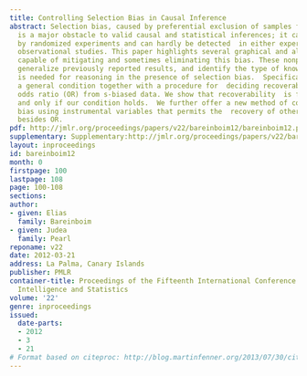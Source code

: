 ```yaml
---
title: Controlling Selection Bias in Causal Inference
abstract: Selection bias, caused by preferential exclusion of samples from the data,
  is a major obstacle to valid causal and statistical inferences; it cannot be removed
  by randomized experiments and can hardly be detected  in either experimental or
  observational studies. This paper highlights several graphical and algebraic methods
  capable of mitigating and sometimes eliminating this bias. These nonparametric methods
  generalize previously reported results, and identify the type of knowledge that
  is needed for reasoning in the presence of selection bias.  Specifically,  we derive
  a general condition together with a procedure for  deciding recoverability of the
  odds ratio (OR) from s-biased data. We show that recoverability  is feasible if
  and only if our condition holds.  We further offer a new method of controlling selection
  bias using instrumental variables that permits the  recovery of other effect measures
  besides OR.
pdf: http://jmlr.org/proceedings/papers/v22/bareinboim12/bareinboim12.pdf
supplementary: Supplementary:http://jmlr.org/proceedings/papers/v22/bareinboim12/bareinboim12Supple.pdf
layout: inproceedings
id: bareinboim12
month: 0
firstpage: 100
lastpage: 108
page: 100-108
sections: 
author:
- given: Elias
  family: Bareinboim
- given: Judea
  family: Pearl
reponame: v22
date: 2012-03-21
address: La Palma, Canary Islands
publisher: PMLR
container-title: Proceedings of the Fifteenth International Conference on Artificial
  Intelligence and Statistics
volume: '22'
genre: inproceedings
issued:
  date-parts:
  - 2012
  - 3
  - 21
# Format based on citeproc: http://blog.martinfenner.org/2013/07/30/citeproc-yaml-for-bibliographies/
---
```

